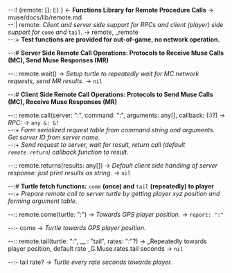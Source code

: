 --:! {remote: []: (:) } <- **Functions Library for Remote Procedure Calls** -> muse/docs/lib/remote.md      
--:| remote: _Client and server side support for RPCs and client (player) side support for_ `come` _and_ `tail`. -> remote, _remote    
--:+ **Test functions are provided for out-of-game, no network operation.**  

--:# **Server Side Remote Call Operations: Protocols to Receive Muse Calls (MC), Send Muse Responses (MR)**  

--:: remote.wait() -> _Setup turtle to repeatedly wait for MC network requests, send MR results._ -> `nil`  

--:# **Client Side Remote Call Operations: Protocols to Send Muse Calls (MC), Receive Muse Responses (MR)**  

--:: remote.call(server: ":", command: ":", arguments: any[], callback: (:)?) -> _RPC:_ -> `any &: &!`    
--:+ _Form serialized request table from command string and arguments. Get server ID from server name._    
--:+ _Send request to server, wait for result, return call (default `remote.return`) callback function to result._  

--:: remote.returns(results: any[]) -> _Default client side handling of server response: just print results as string._ -> `nil`  

--:# **Turtle fetch functions:** `come` **(once) and** `tail` **(repeatedly) to player**    
--:+ _Prepare remote call to server turtle by getting player xyz position and forming argument table._  

--:: remote.come(turtle: ":") -> _Towards GPS player position._ -> `report: ":"`  

--:- come -> _Turtle towards GPS player position._  

--:: remote.tail(turtle: ":", __ : "tail", rates: ":"?) -> _Repeatedly towards player position, default rate _G.Muse.rates.tail seconds -> `nil`   

--:- tail rate? -> _Turtle every rate seconds towards player._  